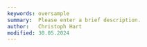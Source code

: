 ```yaml
---
keywords: oversample
summary:  Please enter a brief description.
author:   Christoph Hart
modified: 30.05.2024
---
```

  
